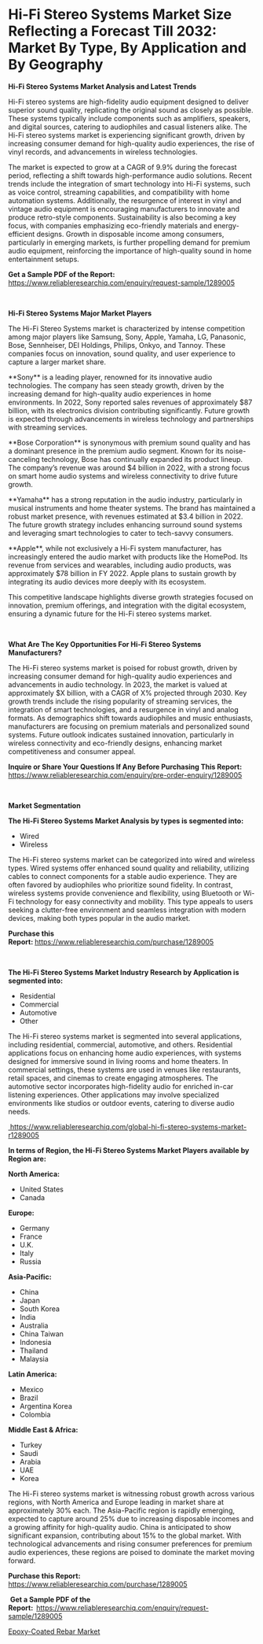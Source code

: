 <p><h1>Hi-Fi Stereo Systems Market Size Reflecting a Forecast Till 2032: Market By Type, By Application and By Geography</h1></p><p><strong>Hi-Fi Stereo Systems Market Analysis and Latest Trends</strong></p>
<p><p>Hi-Fi stereo systems are high-fidelity audio equipment designed to deliver superior sound quality, replicating the original sound as closely as possible. These systems typically include components such as amplifiers, speakers, and digital sources, catering to audiophiles and casual listeners alike. The Hi-Fi stereo systems market is experiencing significant growth, driven by increasing consumer demand for high-quality audio experiences, the rise of vinyl records, and advancements in wireless technologies.</p><p>The market is expected to grow at a CAGR of 9.9% during the forecast period, reflecting a shift towards high-performance audio solutions. Recent trends include the integration of smart technology into Hi-Fi systems, such as voice control, streaming capabilities, and compatibility with home automation systems. Additionally, the resurgence of interest in vinyl and vintage audio equipment is encouraging manufacturers to innovate and produce retro-style components. Sustainability is also becoming a key focus, with companies emphasizing eco-friendly materials and energy-efficient designs. Growth in disposable income among consumers, particularly in emerging markets, is further propelling demand for premium audio equipment, reinforcing the importance of high-quality sound in home entertainment setups.</p></p>
<p><strong>Get a Sample PDF of the Report:&nbsp;</strong> <a href="https://www.reliableresearchiq.com/enquiry/request-sample/1289005?utm_campaign=2324&utm_medium=2&utm_source=Github&utm_content=ia&utm_term=29032025&utm_id=hi-fi-stereo-systems">https://www.reliableresearchiq.com/enquiry/request-sample/1289005</a></p>
<p>&nbsp;</p>
<p><strong>Hi-Fi Stereo Systems Major Market Players</strong></p>
<p><p>The Hi-Fi Stereo Systems market is characterized by intense competition among major players like Samsung, Sony, Apple, Yamaha, LG, Panasonic, Bose, Sennheiser, DEI Holdings, Philips, Onkyo, and Tannoy. These companies focus on innovation, sound quality, and user experience to capture a larger market share.</p><p>**Sony** is a leading player, renowned for its innovative audio technologies. The company has seen steady growth, driven by the increasing demand for high-quality audio experiences in home environments. In 2022, Sony reported sales revenues of approximately $87 billion, with its electronics division contributing significantly. Future growth is expected through advancements in wireless technology and partnerships with streaming services.</p><p>**Bose Corporation** is synonymous with premium sound quality and has a dominant presence in the premium audio segment. Known for its noise-canceling technology, Bose has continually expanded its product lineup. The company’s revenue was around $4 billion in 2022, with a strong focus on smart home audio systems and wireless connectivity to drive future growth.</p><p>**Yamaha** has a strong reputation in the audio industry, particularly in musical instruments and home theater systems. The brand has maintained a robust market presence, with revenues estimated at $3.4 billion in 2022. The future growth strategy includes enhancing surround sound systems and leveraging smart technologies to cater to tech-savvy consumers.</p><p>**Apple**, while not exclusively a Hi-Fi system manufacturer, has increasingly entered the audio market with products like the HomePod. Its revenue from services and wearables, including audio products, was approximately $78 billion in FY 2022. Apple plans to sustain growth by integrating its audio devices more deeply with its ecosystem.</p><p>This competitive landscape highlights diverse growth strategies focused on innovation, premium offerings, and integration with the digital ecosystem, ensuring a dynamic future for the Hi-Fi stereo systems market.</p></p>
<p>&nbsp;</p>
<p><strong>What Are The Key Opportunities For Hi-Fi Stereo Systems Manufacturers?</strong></p>
<p><p>The Hi-Fi stereo systems market is poised for robust growth, driven by increasing consumer demand for high-quality audio experiences and advancements in audio technology. In 2023, the market is valued at approximately $X billion, with a CAGR of X% projected through 2030. Key growth trends include the rising popularity of streaming services, the integration of smart technologies, and a resurgence in vinyl and analog formats. As demographics shift towards audiophiles and music enthusiasts, manufacturers are focusing on premium materials and personalized sound systems. Future outlook indicates sustained innovation, particularly in wireless connectivity and eco-friendly designs, enhancing market competitiveness and consumer appeal.</p></p>
<p><strong>Inquire or Share Your Questions If Any Before Purchasing This Report:</strong> <a href="https://www.reliableresearchiq.com/enquiry/pre-order-enquiry/1289005?utm_campaign=2324&utm_medium=2&utm_source=Github&utm_content=ia&utm_term=29032025&utm_id=hi-fi-stereo-systems">https://www.reliableresearchiq.com/enquiry/pre-order-enquiry/1289005</a></p>
<p>&nbsp;</p>
<p><strong>Market Segmentation</strong></p>
<p><strong>The Hi-Fi Stereo Systems Market Analysis by types is segmented into:</strong></p>
<p><ul><li>Wired</li><li>Wireless</li></ul></p>
<p><p>The Hi-Fi stereo systems market can be categorized into wired and wireless types. Wired systems offer enhanced sound quality and reliability, utilizing cables to connect components for a stable audio experience. They are often favored by audiophiles who prioritize sound fidelity. In contrast, wireless systems provide convenience and flexibility, using Bluetooth or Wi-Fi technology for easy connectivity and mobility. This type appeals to users seeking a clutter-free environment and seamless integration with modern devices, making both types popular in the audio market.</p></p>
<p><strong>Purchase this Report:&nbsp;</strong><a href="https://www.reliableresearchiq.com/purchase/1289005?utm_campaign=2324&utm_medium=2&utm_source=Github&utm_content=ia&utm_term=29032025&utm_id=hi-fi-stereo-systems">https://www.reliableresearchiq.com/purchase/1289005</a></p>
<p>&nbsp;</p>
<p><strong>The Hi-Fi Stereo Systems Market Industry Research by Application is segmented into:</strong></p>
<p><ul><li>Residential</li><li>Commercial</li><li>Automotive</li><li>Other</li></ul></p>
<p><p>The Hi-Fi stereo systems market is segmented into several applications, including residential, commercial, automotive, and others. Residential applications focus on enhancing home audio experiences, with systems designed for immersive sound in living rooms and home theaters. In commercial settings, these systems are used in venues like restaurants, retail spaces, and cinemas to create engaging atmospheres. The automotive sector incorporates high-fidelity audio for enriched in-car listening experiences. Other applications may involve specialized environments like studios or outdoor events, catering to diverse audio needs.</p></p>
<p><a href="https://www.reliableresearchiq.com/global-hi-fi-stereo-systems-market-r1289005?utm_campaign=2324&utm_medium=2&utm_source=Github&utm_content=ia&utm_term=29032025&utm_id=hi-fi-stereo-systems">&nbsp;https://www.reliableresearchiq.com/global-hi-fi-stereo-systems-market-r1289005</a></p>
<p><strong>In terms of Region, the Hi-Fi Stereo Systems Market Players available by Region are:</strong></p>
<p>
    <p> <strong> North America: </strong>
        <ul>
            <li>United States</li>
            <li>Canada</li>
        </ul>
        </p> 
    <p> <strong> Europe: </strong>
        <ul>
            <li>Germany</li>
            <li>France</li>
            <li>U.K.</li>
            <li>Italy</li>
            <li>Russia</li>
        </ul>
        </p> 
    <p> <strong> Asia-Pacific: </strong>
        <ul>
            <li>China</li>
            <li>Japan</li>
            <li>South Korea</li>
            <li>India</li>
            <li>Australia</li>
            <li>China Taiwan</li>
            <li>Indonesia</li>
            <li>Thailand</li>
            <li>Malaysia</li>
        </ul>
        </p> 
    <p> <strong> Latin America: </strong>
        <ul>
            <li>Mexico</li>
            <li>Brazil</li>
            <li>Argentina Korea</li>
            <li>Colombia</li>
        </ul>
        </p> 
    <p> <strong> Middle East & Africa: </strong>
        <ul>
            <li>Turkey</li>
            <li>Saudi</li>
            <li>Arabia</li>
            <li>UAE</li>
            <li>Korea</li>
        </ul>
    </p>
    </p>
<p><p>The Hi-Fi stereo systems market is witnessing robust growth across various regions, with North America and Europe leading in market share at approximately 30% each. The Asia-Pacific region is rapidly emerging, expected to capture around 25% due to increasing disposable incomes and a growing affinity for high-quality audio. China is anticipated to show significant expansion, contributing about 15% to the global market. With technological advancements and rising consumer preferences for premium audio experiences, these regions are poised to dominate the market moving forward.</p></p>
<p><strong>Purchase this Report: </strong><a href="https://www.reliableresearchiq.com/purchase/1289005?utm_campaign=2324&utm_medium=2&utm_source=Github&utm_content=ia&utm_term=29032025&utm_id=hi-fi-stereo-systems">https://www.reliableresearchiq.com/purchase/1289005</a></p>
<p>&nbsp;<strong>Get a Sample PDF of the Report:&nbsp;&nbsp;</strong><a href="https://www.reliableresearchiq.com/enquiry/request-sample/1289005?utm_campaign=2324&utm_medium=2&utm_source=Github&utm_content=ia&utm_term=29032025&utm_id=hi-fi-stereo-systems">https://www.reliableresearchiq.com/enquiry/request-sample/1289005</a></p>
<p><strong></strong></p>
<p><p><a href="https://github.com/techerghalim/Market-Research-Report-List-1/blob/main/epoxy-coated-rebar-market.md?utm_campaign=2324&utm_medium=2&utm_source=Github&utm_content=ia&utm_term=29032025&utm_id=hi-fi-stereo-systems">Epoxy-Coated Rebar Market</a></p></p>